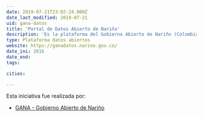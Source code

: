 ```yaml
---
date: 2019-07-21T23:02:24.000Z
date_last_modified: 2019-07-21
uid: gana-datos
title: 'Portal de Datos Abierto de Nariño'
description: 'Es la plataforma del Gobierno Abierto de Nariño (Colombia) que publica datos de las distintas dependencias de la Gobernación y la ciudadanía los puede utilizar para hacer veeduría a la gestión del gobierno, llevar a cabo investigaciones o construir aplicaciones y servicios.'
type: Plataforma datos abiertos
website: https://ganadatos.narino.gov.co/
date_ini: 2016
date_end: 
tags:

cities: 

---
```


Esta iniciativa fue realizada por:

- [GANA - Gobierno Abierto de Nariño](/organizaciones/gana-nariño)
